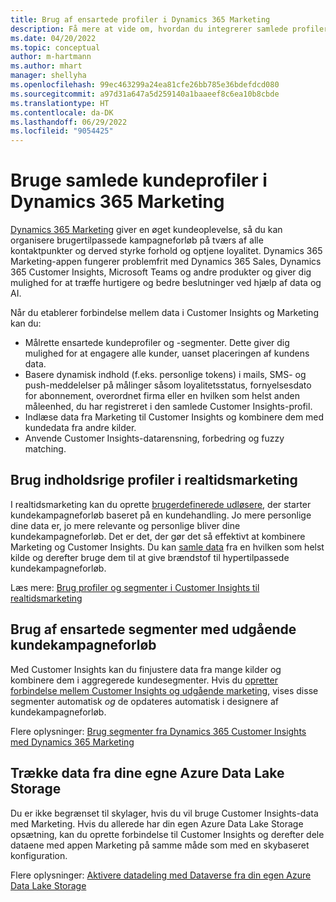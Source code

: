 ```yaml
---
title: Brug af ensartede profiler i Dynamics 365 Marketing
description: Få mere at vide om, hvordan du integrerer samlede profiler og segmenter med Dynamics 365 Marketing.
ms.date: 04/20/2022
ms.topic: conceptual
author: m-hartmann
ms.author: mhart
manager: shellyha
ms.openlocfilehash: 99ec463299a24ea81cfe26bb785e36bdefdcd080
ms.sourcegitcommit: a97d31a647a5d259140a1baaeef8c6ea10b8cbde
ms.translationtype: HT
ms.contentlocale: da-DK
ms.lasthandoff: 06/29/2022
ms.locfileid: "9054425"
---
```

# <a name="use-unified-customer-profiles-in-dynamics-365-marketing"></a>Bruge samlede kundeprofiler i Dynamics 365 Marketing

[Dynamics 365 Marketing](/dynamics365/marketing/overview) giver en øget kundeoplevelse, så du kan organisere brugertilpassede kampagneforløb på tværs af alle kontaktpunkter og derved styrke forhold og optjene loyalitet. Dynamics 365 Marketing-appen fungerer problemfrit med Dynamics 365 Sales, Dynamics 365 Customer Insights, Microsoft Teams og andre produkter og giver dig mulighed for at træffe hurtigere og bedre beslutninger ved hjælp af data og AI.

Når du etablerer forbindelse mellem data i Customer Insights og Marketing kan du:

- Målrette ensartede kundeprofiler og -segmenter. Dette giver dig mulighed for at engagere alle kunder, uanset placeringen af kundens data.
- Basere dynamisk indhold (f.eks. personlige tokens) i mails, SMS- og push-meddelelser på målinger såsom loyalitetsstatus, fornyelsesdato for abonnement, overordnet firma eller en hvilken som helst anden måleenhed, du har registreret i den samlede Customer Insights-profil.
- Indlæse data fra Marketing til Customer Insights og kombinere dem med kundedata fra andre kilder.
- Anvende Customer Insights-datarensning, forbedring og fuzzy matching.

## <a name="use-rich-customer-profiles-in-real-time-marketing"></a>Brug indholdsrige profiler i realtidsmarketing

I realtidsmarketing kan du oprette [brugerdefinerede udløsere](/dynamics365/marketing/real-time-marketing-custom-triggers), der starter kundekampagneforløb baseret på en kundehandling. Jo mere personlige dine data er, jo mere relevante og personlige bliver dine kundekampagneforløb. Det er det, der gør det så effektivt at kombinere Marketing og Customer Insights. Du kan [samle data](data-unification.md) fra en hvilken som helst kilde og derefter bruge dem til at give brændstof til hypertilpassede kundekampagneforløb.

Læs mere: [Brug profiler og segmenter i Customer Insights til realtidsmarketing](/dynamics365/marketing/real-time-marketing-ci-profile)

## <a name="use-unified-segments-with-outbound-customer-journeys"></a>Brug af ensartede segmenter med udgående kundekampagneforløb

Med Customer Insights kan du finjustere data fra mange kilder og kombinere dem i aggregerede kundesegmenter. Hvis du [opretter forbindelse mellem Customer Insights og udgående marketing](export-dynamics365-marketing.md), vises disse segmenter automatisk *og* de opdateres automatisk i designere af kundekampagneforløb.

Flere oplysninger: [Brug segmenter fra Dynamics 365 Customer Insights med Dynamics 365 Marketing](/dynamics365/marketing/customer-insights-segments)

## <a name="pull-data-from-your-own-azure-data-lake-storage"></a>Trække data fra dine egne Azure Data Lake Storage

Du er ikke begrænset til skylager, hvis du vil bruge Customer Insights-data med Marketing. Hvis du allerede har din egen Azure Data Lake Storage opsætning, kan du oprette forbindelse til Customer Insights og derefter dele dataene med appen Marketing på samme måde som med en skybaseret konfiguration.

Flere oplysninger: [Aktivere datadeling med Dataverse fra din egen Azure Data Lake Storage](customer-insights-dataverse.md#enable-data-sharing-with-dataverse-from-your-own-azure-data-lake-storage-preview)
